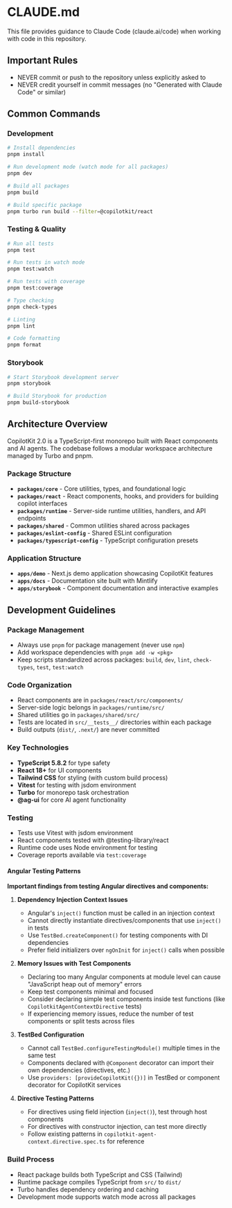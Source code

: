 # CLAUDE.md

This file provides guidance to Claude Code (claude.ai/code) when working with code in this repository.

## Important Rules
- NEVER commit or push to the repository unless explicitly asked to
- NEVER credit yourself in commit messages (no "Generated with Claude Code" or similar)

## Common Commands

### Development
```bash
# Install dependencies
pnpm install

# Run development mode (watch mode for all packages)
pnpm dev

# Build all packages
pnpm build

# Build specific package
pnpm turbo run build --filter=@copilotkit/react
```

### Testing & Quality
```bash
# Run all tests
pnpm test

# Run tests in watch mode
pnpm test:watch

# Run tests with coverage
pnpm test:coverage

# Type checking
pnpm check-types

# Linting
pnpm lint

# Code formatting
pnpm format
```

### Storybook
```bash
# Start Storybook development server
pnpm storybook

# Build Storybook for production
pnpm build-storybook
```

## Architecture Overview

CopilotKit 2.0 is a TypeScript-first monorepo built with React components and AI agents. The codebase follows a modular workspace architecture managed by Turbo and pnpm.

### Package Structure

- **`packages/core`** - Core utilities, types, and foundational logic
- **`packages/react`** - React components, hooks, and providers for building copilot interfaces
- **`packages/runtime`** - Server-side runtime utilities, handlers, and API endpoints
- **`packages/shared`** - Common utilities shared across packages
- **`packages/eslint-config`** - Shared ESLint configuration
- **`packages/typescript-config`** - TypeScript configuration presets

### Application Structure

- **`apps/demo`** - Next.js demo application showcasing CopilotKit features
- **`apps/docs`** - Documentation site built with Mintlify
- **`apps/storybook`** - Component documentation and interactive examples

## Development Guidelines

### Package Management
- Always use `pnpm` for package management (never use `npm`)
- Add workspace dependencies with `pnpm add -w <pkg>`
- Keep scripts standardized across packages: `build`, `dev`, `lint`, `check-types`, `test`, `test:watch`

### Code Organization
- React components are in `packages/react/src/components/`
- Server-side logic belongs in `packages/runtime/src/`
- Shared utilities go in `packages/shared/src/`
- Tests are located in `src/__tests__/` directories within each package
- Build outputs (`dist/`, `.next/`) are never committed

### Key Technologies
- **TypeScript 5.8.2** for type safety
- **React 18+** for UI components
- **Tailwind CSS** for styling (with custom build process)
- **Vitest** for testing with jsdom environment
- **Turbo** for monorepo task orchestration
- **@ag-ui** for core AI agent functionality

### Testing
- Tests use Vitest with jsdom environment
- React components tested with @testing-library/react
- Runtime code uses Node environment for testing
- Coverage reports available via `test:coverage`

#### Angular Testing Patterns
**Important findings from testing Angular directives and components:**

1. **Dependency Injection Context Issues**
   - Angular's `inject()` function must be called in an injection context
   - Cannot directly instantiate directives/components that use `inject()` in tests
   - Use `TestBed.createComponent()` for testing components with DI dependencies
   - Prefer field initializers over `ngOnInit` for `inject()` calls when possible

2. **Memory Issues with Test Components**
   - Declaring too many Angular components at module level can cause "JavaScript heap out of memory" errors
   - Keep test components minimal and focused
   - Consider declaring simple test components inside test functions (like `CopilotkitAgentContextDirective` tests)
   - If experiencing memory issues, reduce the number of test components or split tests across files

3. **TestBed Configuration**
   - Cannot call `TestBed.configureTestingModule()` multiple times in the same test
   - Components declared with `@Component` decorator can import their own dependencies (directives, etc.)
   - Use `providers: [provideCopilotKit({})]` in TestBed or component decorator for CopilotKit services

4. **Directive Testing Patterns**
   - For directives using field injection (`inject()`), test through host components
   - For directives with constructor injection, can test more directly
   - Follow existing patterns in `copilotkit-agent-context.directive.spec.ts` for reference

### Build Process
- React package builds both TypeScript and CSS (Tailwind)
- Runtime package compiles TypeScript from `src/` to `dist/`
- Turbo handles dependency ordering and caching
- Development mode supports watch mode across all packages